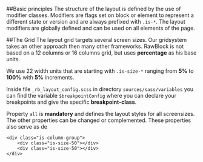 ##Basic principles
The structure of the layout is defined by the use of modifier classes. Modifiers are flags set on block or element to represent a different state or version and are always prefixed with `.is-*`. The layout modifiers are globally defined and can be
used on all elements of the page.

##The Grid
The layout grid targets several screen sizes. Our gridsystem takes an other approach then many other frameworks. RawBlock is not based on a 12 columns or 16 columns grid, but uses **percentage** as his base units.

We use 22 width units that are starting with `.is-size-*` ranging from **5%** to **100%** with **5%** increments.

Inside file `_rb_layout_config.scss` in directory `sources/sass/variables` you can find the variable `$breakpointConfig` where you can declare your breakpoints and give the specific **breakpoint-class**.

Property `all` is **mandatory** and defines the layout styles for all screensizes. The other properties can be changed or complemented. These properties also serve as de

	<div class="is-column-group">
		<div class="is-size-50"></div>
		<div class="is-size-50"></div>
	</div>


